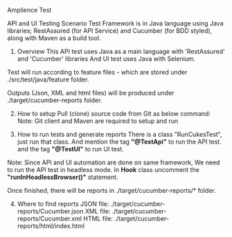 Amplience Test

API and UI Testing Scenario
Test Framework is in Java language using Java libraries; RestAssured (for API Service) and Cucumber (for BDD styled), along with Maven as a build tool.

1. Overview
This API test uses Java as a main language with 'RestAssured' and 'Cucumber' libraries
And UI test uses Java with Selenium. 

Test will run according to feature files - which are stored under ./src/test/java/feature folder.

Outputs (Json, XML and html files) will be produced under ./target/cucumber-reports folder.


2. How to setup
Pull (clone) source code from Git as below command:
Note: Git client and Maven are required to setup and run

3. How to run tests and generate reports
There is a class "RunCukesTest", just run that class. And mention the tag **"@TestApi"** to run the API test.
and the tag **"@TestUI"** to run UI test.

Note: Since API and UI automation are done on same framework, We need to run the API test in headless mode. In **Hook** class uncomment the **"runInHeadlessBrowser()"** statement.

Once finished, there will be reports in ./target/cucumber-reports/* folder.

4. Where to find reports
JSON file: ./target/cucumber-reports/Cucumber.json
XML file: ./target/cucumber-reports/Cucumber.xml
HTML file: ./target/cucumber-reports/html/index.html

   



